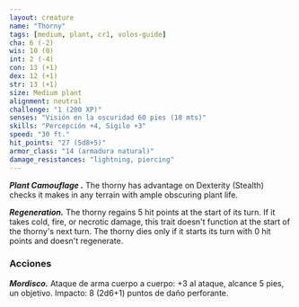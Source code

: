 ```yaml
---
layout: creature
name: "Thorny"
tags: [medium, plant, cr1, volos-guide]
cha: 6 (-2)
wis: 10 (0)
int: 2 (-4)
con: 13 (+1)
dex: 12 (+1)
str: 13 (+1)
size: Medium plant
alignment: neutral
challenge: "1 (200 XP)"
senses: "Visión en la oscuridad 60 pies (18 mts)"
skills: "Percepción +4, Sigilo +3"
speed: "30 ft."
hit_points: "27 (5d8+5)"
armor_class: "14 (armadura natural)"
damage_resistances: "lightning, piercing"
---
```


***Plant Camouflage .*** The thorny has advantage on Dexterity (Stealth) checks it makes in any terrain with ample obscuring plant life.

***Regeneration.*** The thorny regains 5 hit points at the start of its turn. If it takes cold, fire, or necrotic damage, this trait doesn't function at the start of the thorny's next turn. The thorny dies only if it starts its turn with 0 hit points and doesn't regenerate.

### Acciones

***Mordisco.*** Ataque de arma cuerpo a cuerpo: +3 al ataque, alcance 5 pies, un objetivo. Impacto: 8 (2d6+1) puntos de daño perforante.
